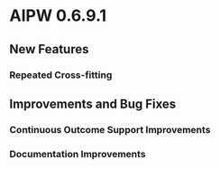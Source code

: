 # AIPW 0.6.9.1

## New Features
### Repeated Cross-fitting

## Improvements and Bug Fixes
### Continuous Outcome Support Improvements
### Documentation Improvements
